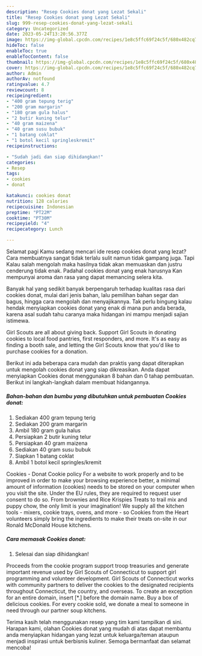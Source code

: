 ```yaml
---
description: "Resep Cookies donat yang Lezat Sekali"
title: "Resep Cookies donat yang Lezat Sekali"
slug: 999-resep-cookies-donat-yang-lezat-sekali
category: Uncategorized
date: 2023-05-24T13:20:56.377Z
image: https://img-global.cpcdn.com/recipes/1e8c5ffc69f24c5f/680x482cq70/cookies-donat-foto-resep-utama.jpg
hideToc: false
enableToc: true
enableTocContent: false
thumbnail: https://img-global.cpcdn.com/recipes/1e8c5ffc69f24c5f/680x482cq70/cookies-donat-foto-resep-utama.jpg
cover: https://img-global.cpcdn.com/recipes/1e8c5ffc69f24c5f/680x482cq70/cookies-donat-foto-resep-utama.jpg
author: Admin
authorAv: notfound
ratingvalue: 4.7
reviewcount: 8
recipeingredient:
- "400 gram tepung terig"
- "200 gram margarin"
- "180 gram gula halus"
- "2 butir kuning telur"
- "40 gram maizena"
- "40 gram susu bubuk"
- "1 batang coklat"
- "1 botol kecil springleskremit"
recipeinstructions:

- "Sudah jadi dan siap dihidangkan!"
categories:
- Resep
tags:
- cookies
- donat

katakunci: cookies donat 
nutrition: 128 calories
recipecuisine: Indonesian
preptime: "PT22M"
cooktime: "PT30M"
recipeyield: "4"
recipecategory: Lunch

---
```



Selamat pagi Kamu sedang mencari ide resep cookies donat yang lezat? Cara membuatnya sangat tidak terlalu sulit namun tidak gampang juga. Tapi Kalau salah mengolah maka hasilnya tidak akan memuaskan dan justru cenderung tidak enak. Padahal cookies donat yang enak harusnya Kan mempunyai aroma dan rasa yang dapat memancing selera kita.


Banyak hal yang sedikit banyak berpengaruh terhadap kualitas rasa dari cookies donat, mulai dari jenis bahan, lalu pemilihan bahan segar dan bagus, hingga cara mengolah dan menyajikannya. Tak perlu bingung kalau hendak menyiapkan cookies donat yang enak di mana pun anda berada, karena asal sudah tahu caranya maka hidangan ini mampu menjadi sajian istimewa.

Girl Scouts are all about giving back. Support Girl Scouts in donating cookies to local food pantries, first responders, and more. It&#39;s as easy as finding a booth sale, and letting the Girl Scouts know that you&#39;d like to purchase cookies for a donation.


Berikut ini ada beberapa cara mudah dan praktis yang dapat diterapkan untuk mengolah cookies donat yang siap dikreasikan. Anda dapat menyiapkan Cookies donat menggunakan 8 bahan dan 0 tahap pembuatan. Berikut ini langkah-langkah dalam membuat hidangannya.

<!--inarticleads1-->

##### Bahan-bahan dan bumbu yang dibutuhkan untuk pembuatan Cookies donat:

1. Sediakan 400 gram tepung terig
1. Sediakan 200 gram margarin
1. Ambil 180 gram gula halus
1. Persiapkan 2 butir kuning telur
1. Persiapkan 40 gram maizena
1. Sediakan 40 gram susu bubuk
1. Siapkan 1 batang coklat
1. Ambil 1 botol kecil springles/kremit


Cookies - Donat Cookie policy For a website to work properly and to be improved in order to make your browsing experience better, a minimal amount of information (cookies) needs to be stored on your computer when you visit the site. Under the EU rules, they are required to request user consent to do so. From brownies and Rice Krispies Treats to trail mix and puppy chow, the only limit is your imagination! We supply all the kitchen tools - mixers, cookie trays, ovens, and more - so Cookies from the Heart volunteers simply bring the ingredients to make their treats on-site in our Ronald McDonald House kitchens. 

<!--inarticleads2-->

##### Cara memasak Cookies donat:


1. Selesai dan siap dihidangkan!

Proceeds from the cookie program support troop treasuries and generate important revenue used by Girl Scouts of Connecticut to support girl programming and volunteer development. Girl Scouts of Connecticut works with community partners to deliver the cookies to the designated recipients throughout Connecticut, the country, and overseas. To create an exception for an entire domain, insert [*.] before the domain name. Buy a box of delicious cookies. For every cookie sold, we donate a meal to someone in need through our partner soup kitchens. 

Terima kasih telah menggunakan resep yang tim kami tampilkan di sini. Harapan kami, olahan Cookies donat yang mudah di atas dapat membantu anda menyiapkan hidangan yang lezat untuk keluarga/teman ataupun menjadi inspirasi untuk berbisnis kuliner. Semoga bermanfaat dan selamat mencoba!

